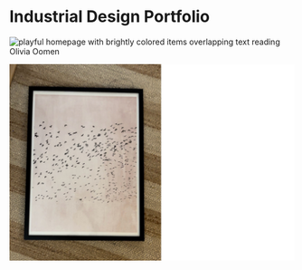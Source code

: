 # Industrial Design Portfolio

![playful homepage with brightly colored items overlapping text reading Olivia Oomen](img/creations/olivia-oomen-wesbite/homepage.png)

![frame of birds](img/creations/09-24-wired-collage/start-collage.png)